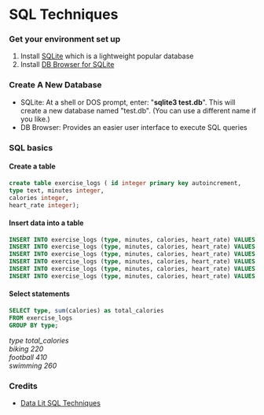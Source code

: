 # SQL Techniques

### Get your environment set up

1. Install [SQLite](https://www.sqlite.org/quickstart.html) which is a lightweight popular database
2. Install [DB Browser for SQLite](https://sqlitebrowser.org/dl/)

### Create A New Database

* SQLite: At a shell or DOS prompt, enter: "**sqlite3 test.db**". This will create a new database named "test.db". \(You can use a different name if you like.\)
* DB Browser: Provides an easier user interface to execute SQL queries

### SQL basics

#### Create a table

```sql
create table exercise_logs ( id integer primary key autoincrement,
type text, minutes integer,
calories integer,
heart_rate integer);
```

#### Insert data into a table

```sql
INSERT INTO exercise_logs (type, minutes, calories, heart_rate) VALUES ('biking', 60, 100, 110);
INSERT INTO exercise_logs (type, minutes, calories, heart_rate) VALUES ('biking', 45, 120, 100);
INSERT INTO exercise_logs (type, minutes, calories, heart_rate) VALUES ('football', 62, 200, 120);
INSERT INTO exercise_logs (type, minutes, calories, heart_rate) VALUES ('football', 90, 210, 140);
INSERT INTO exercise_logs (type, minutes, calories, heart_rate) VALUES ('swimming', 30, 110, 120);
INSERT INTO exercise_logs (type, minutes, calories, heart_rate) VALUES ('swimming', 40, 150, 130);
```

#### Select statements

```sql
SELECT type, sum(calories) as total_calories
FROM exercise_logs 
GROUP BY type;
```

_type total\_calories  
biking 220  
football 410   
swimming 260_

### Credits

* [Data Lit SQL Techniques](https://www.theschool.ai/courses/data-lit/lessons/sql-techniques-for-hospital-database-management/)







